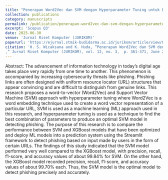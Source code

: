 ```yaml
---
title: "Penerapan Word2Vec dan SVM dengan Hyperparameter Tuning untuk Deteksi Phishing"
collection: publications
category: manuscripts
permalink: /publication/penerapan-word2vec-dan-svm-dengan-hyperparameter-tuning-untuk-deteksi-phishing
excerpt: 'Scopus Q3'
date: 2025-06-30
venue: 'Jurnal Riset Komputer (JURIKOM)'
paperurl: 'https://ejurnal.stmik-budidarma.ac.id/jurikom/article/view/8729'
citation: 'H. S. Wicaksana and K. Huda, “Penerapan Word2Vec dan SVM dengan Hyperparameter Tuning untuk Deteksi Phishing
,” Jurnal Riset Komputer (JURIKOM), vol. 12, no. 3,  p. 361-371, June 2025, doi: 10.30865/jurikom.v12i3.8729'
---
```


Abstract:
The advancement of information technology in today’s digital age takes place very rapidly from one time to another. This phenomenon is accompanied by increasing cybersecurity threats like phishing. Phishing links are often designed with uniform resource locator (URL) structures that appear convincing and are difficult to distinguish from genuine links. This research proposes a word-to-vector (Word2Vec) and Support Vector Machine (SVM) approach with hyperparameter tuning where Word2Vec is a word embedding technique used to create a word vector representation of a particular URL, SVM is used as a machine learning (ML) approach used in this research, and hyperparameter tuning is used as a technique to find the best combination of parameters to produce an optimal SVM model in detecting phishing. The purpose of this research is to compare the performance between SVM and XGBoost models that have been optimized and deploy ML models into a prediction system using the Streamlit framework to detect phishing based on input made by users in the form of certain URLs. The findings of this study indicated that the SVM model performed very well compared to the XGBoost model, with precision, recall, f1-score, and accuracy values of about 99.84% for SVM. On the other hand, the XGBoost model recorded precision, recall, f1-score, and accuracy values of about 99.70% each. Thus, the SVM model is the optimal model to detect phishing precisely and accurately.
